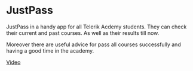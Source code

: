 # **JustPass** #

  JustPass in a handy app for all Telerik Acdemy students.
 They can check their current and past courses. As well as their results till now.

 Moreover there are useful advice for pass all courses successfully and having a good time in the academy.
 
 [Video](https://www.youtube.com/watch?v=YnSkISeL9rY&feature=youtu.be)

